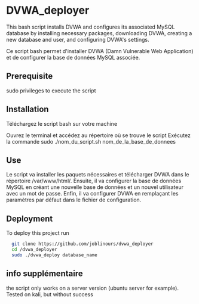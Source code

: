 # DVWA_deployer
This bash script installs DVWA and configures its associated MySQL database by installing necessary packages, downloading DVWA, creating a new database and user, and configuring DVWA's settings.

Ce script bash permet d'installer DVWA (Damn Vulnerable Web Application) et de configurer la base de données MySQL associée.
## Prerequisite
sudo privileges to execute the script
## Installation
Téléchargez le script bash sur votre machine

Ouvrez le terminal et accédez au répertoire où se trouve le script
Exécutez la commande sudo ./nom_du_script.sh nom_de_la_base_de_donnees

## Use

Le script va installer les paquets nécessaires et télécharger DVWA dans le répertoire /var/www/html/. Ensuite, il va configurer la base de données MySQL en créant une nouvelle base de données et un nouvel utilisateur avec un mot de passe. Enfin, il va configurer DVWA en remplaçant les paramètres par défaut dans le fichier de configuration.
## Deployment

To deploy this project run

```bash
  git clone https://github.com/joblinours/dvwa_deployer 
  cd /dvwa_deployer
  sudo ./dvwa_deploy database_name
```

## info supplémentaire

the script only works on a server version (ubuntu server for example).
Tested on kali, but without success
